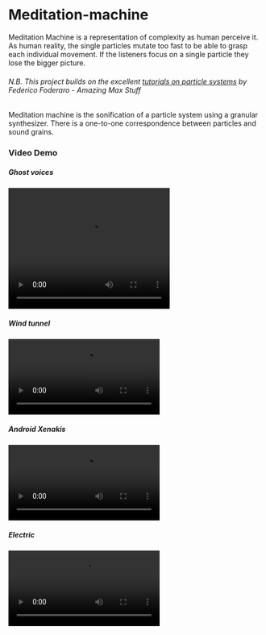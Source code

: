 # Meditation-machine

Meditation Machine is a representation of complexity as human perceive it. As human reality, the single particles mutate too fast to be able to grasp each individual movement. If the listeners focus on a single particle they lose the bigger picture. 

###### N.B. This project builds on the excellent [tutorials on particle systems](https://www.youtube.com/watch?v=jm34IcOOB40&list=PLRc5WfOZXC4kLfuYI5_xtb6-xBF78Z4fv&index=15) by Federico Foderaro - Amazing Max Stuff

Meditation machine is the sonification of a particle system using a granular synthesizer.
There is a one-to-one correspondence between particles and sound grains.

### Video Demo

##### Ghost voices

<video width="320" height="240" controls>
  <source src="video/untitled.mov" type="video/mp4">
</video>

##### Wind tunnel

![](video/my_video.mov)

##### Android Xenakis

![](video/my_video.mov)

##### Electric

![](video/my_video.mov)
